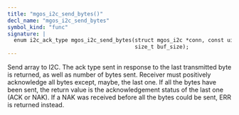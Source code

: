 ```yaml
---
title: "mgos_i2c_send_bytes()"
decl_name: "mgos_i2c_send_bytes"
symbol_kind: "func"
signature: |
  enum i2c_ack_type mgos_i2c_send_bytes(struct mgos_i2c *conn, const uint8_t *buf,
                                        size_t buf_size);
---
```


Send array to I2C.
The ack type sent in response to the last transmitted byte is returned,
as well as number of bytes sent.
Receiver must positively acknowledge all bytes except, maybe, the last one.
If all the bytes have been sent, the return value is the acknowledgement
status of the last one (ACK or NAK). If a NAK was received before all the
bytes could be sent, ERR is returned instead. 

